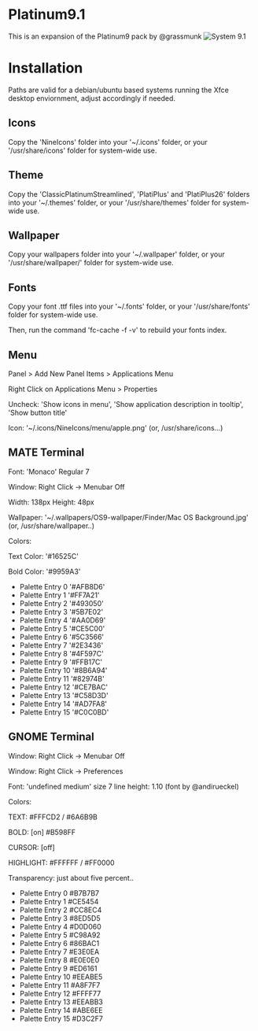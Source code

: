 Platinum9.1
======

This is an expansion of the Platinum9 pack by @grassmunk
![System 9.1](https://i.imgur.com/gNHKqXy.png)

Installation
======

Paths are valid for a debian/ubuntu based systems running the Xfce desktop enviornment, adjust accordingly if needed.

## Icons

Copy the 'NineIcons' folder into your '~/.icons' folder, or your '/usr/share/icons' folder for system-wide use.


## Theme

Copy the 'ClassicPlatinumStreamlined', 'PlatiPlus' and 'PlatiPlus26' folders into your '~/.themes' folder, or your '/usr/share/themes' folder for system-wide use.


## Wallpaper

Copy your wallpapers folder into your '~/.wallpaper' folder, or your '/usr/share/wallpaper/' folder for system-wide use.


## Fonts

Copy your font .ttf files into your '~/.fonts' folder, or your '/usr/share/fonts' folder for system-wide use.

Then, run the command 'fc-cache -f -v' to rebuild your fonts index.

## Menu

Panel > Add New Panel Items > Applications Menu

Right Click on Applications Menu > Properties 

Uncheck: 'Show icons in menu', 'Show application description in tooltip', 'Show button title'

Icon: '~/.icons/NineIcons/menu/apple.png' (or, /usr/share/icons...)


## MATE Terminal

Font: 'Monaco' Regular 7

Window: Right Click -> Menubar Off

Width: 138px Height: 48px

Wallpaper: '~/.wallpapers/OS9-wallpaper/Finder/Mac OS Background.jpg' (or, /usr/share/wallpaper..)

Colors:

Text Color: '#16525C'

Bold Color: '#9959A3'


- Palette Entry 0 '#AFB8D6'
- Palette Entry 1 '#FF7A21'
- Palette Entry 2 '#493050'
- Palette Entry 3 '#5B7E02'
- Palette Entry 4 '#AA0D69'
- Palette Entry 5 '#CE5C00'
- Palette Entry 6 '#5C3566'
- Palette Entry 7 '#2E3436'
- Palette Entry 8 '#4F597C'
- Palette Entry 9 '#FFB17C'
- Palette Entry 10 '#8B6A94'
- Palette Entry 11 '#82974B'
- Palette Entry 12 '#CE7BAC'
- Palette Entry 13 '#C58D3D'
- Palette Entry 14 '#AD7FA8'
- Palette Entry 15 '#C0C0BD'


## GNOME Terminal

Window: Right Click -> Menubar Off

Window: Right Click -> Preferences

Font: 'undefined medium' size 7 line height: 1.10 (font by @andirueckel)

Colors:

TEXT: #FFFCD2 / #6A6B9B

BOLD: [on] #B598FF 

CURSOR: [off]

HIGHLIGHT: #FFFFFF / #FF0000

Transparency: just about five percent..


- Palette Entry 0 #B7B7B7
- Palette Entry 1 #CE5454
- Palette Entry 2 #CC8EC4
- Palette Entry 3 #8ED5D5
- Palette Entry 4 #D0D060
- Palette Entry 5 #C98A92
- Palette Entry 6 #86BAC1
- Palette Entry 7 #E3E0EA
- Palette Entry 8 #E0E0E0 
- Palette Entry 9 #ED6161
- Palette Entry 10 #EEABE5
- Palette Entry 11 #A8F7F7
- Palette Entry 12 #FFFF77
- Palette Entry 13 #EEABB3
- Palette Entry 14 #ABE6EE
- Palette Entry 15 #D3C2F7
